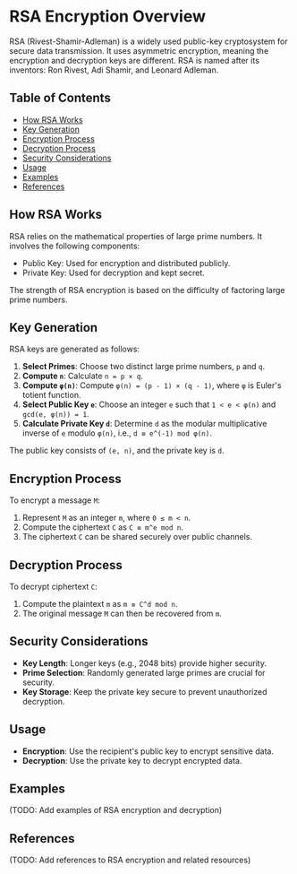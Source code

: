 RSA Encryption Overview
================================

RSA (Rivest-Shamir-Adleman) is a widely used public-key cryptosystem for secure data transmission. It uses asymmetric encryption, meaning the encryption and decryption keys are different. RSA is named after its inventors: Ron Rivest, Adi Shamir, and Leonard Adleman.

Table of Contents
-------------------

* [How RSA Works](#how-rsa-works)
* [Key Generation](#key-generation)
* [Encryption Process](#encryption-process)
* [Decryption Process](#decryption-process)
* [Security Considerations](#security-considerations)
* [Usage](#usage)
* [Examples](#examples)
* [References](#references)

**How RSA Works**
----------------

RSA relies on the mathematical properties of large prime numbers. It involves the following components:

* Public Key: Used for encryption and distributed publicly.
* Private Key: Used for decryption and kept secret.

The strength of RSA encryption is based on the difficulty of factoring large prime numbers.

Key Generation
-----------------

RSA keys are generated as follows:

1. **Select Primes**: Choose two distinct large prime numbers, `p` and `q`.
2. **Compute `n`**: Calculate `n = p × q`.
3. **Compute `φ(n)`**: Compute `φ(n) = (p - 1) × (q - 1)`, where `φ` is Euler's totient function.
4. **Select Public Key `e`**: Choose an integer `e` such that `1 < e < φ(n)` and `gcd(e, φ(n)) = 1`.
5. **Calculate Private Key `d`**: Determine `d` as the modular multiplicative inverse of `e` modulo `φ(n)`, i.e., `d ≡ e^(-1) mod φ(n)`.

The public key consists of `(e, n)`, and the private key is `d`.

Encryption Process
---------------------

To encrypt a message `M`:

1. Represent `M` as an integer `m`, where `0 ≤ m < n`.
2. Compute the ciphertext `C` as `C ≡ m^e mod n`.
3. The ciphertext `C` can be shared securely over public channels.

Decryption Process
---------------------

To decrypt ciphertext `C`:

1. Compute the plaintext `m` as `m ≡ C^d mod n`.
2. The original message `M` can then be recovered from `m`.

Security Considerations
---------------------------

* **Key Length**: Longer keys (e.g., 2048 bits) provide higher security.
* **Prime Selection**: Randomly generated large primes are crucial for security.
* **Key Storage**: Keep the private key secure to prevent unauthorized decryption.

Usage
------

* **Encryption**: Use the recipient's public key to encrypt sensitive data.
* **Decryption**: Use the private key to decrypt encrypted data.

Examples
----------

(TODO: Add examples of RSA encryption and decryption)

References
------------

(TODO: Add references to RSA encryption and related resources)